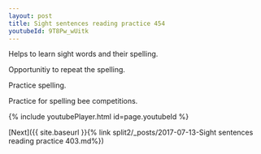 ```yaml
---
layout: post
title: Sight sentences reading practice 454
youtubeId: 9T8Pw_wUitk
---
```

 
 
Helps to learn sight words and their spelling.

Opportunitiy to repeat the spelling. 

Practice spelling. 
 
Practice for spelling bee competitions. 
 
{% include youtubePlayer.html id=page.youtubeId %}
 
 

[Next]({{ site.baseurl }}{% link  split2/_posts/2017-07-13-Sight sentences reading practice 403.md%})
 
